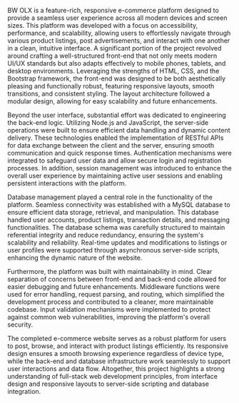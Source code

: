 BW OLX is a feature-rich, responsive e-commerce platform designed to provide a seamless user experience across all modern devices and screen sizes. This platform was developed with a focus on accessibility, performance, and scalability, allowing users to effortlessly navigate through various product listings, post advertisements, and interact with one another in a clean, intuitive interface. A significant portion of the project revolved around crafting a well-structured front-end that not only meets modern UI/UX standards but also adapts effectively to mobile phones, tablets, and desktop environments. Leveraging the strengths of HTML, CSS, and the Bootstrap framework, the front-end was designed to be both aesthetically pleasing and functionally robust, featuring responsive layouts, smooth transitions, and consistent styling. The layout architecture followed a modular design, allowing for easy scalability and future enhancements.

Beyond the user interface, substantial effort was dedicated to engineering the back-end logic. Utilizing Node.js and JavaScript, the server-side operations were built to ensure efficient data handling and dynamic content delivery. These technologies enabled the implementation of RESTful APIs for data exchange between the client and the server, ensuring smooth communication and quick response times. Authentication mechanisms were integrated to safeguard user data and allow secure login and registration processes. In addition, session management was introduced to enhance the overall user experience by maintaining active user sessions and enabling persistent interactions with the platform.

Database management played a central role in the functionality of the platform. Seamless connectivity was established with a MySQL database to ensure efficient data storage, retrieval, and manipulation. This database handled user accounts, product listings, transaction details, and messaging functionalities. The database schema was carefully structured to maintain referential integrity and reduce redundancy, ensuring the system's scalability and reliability. Real-time updates and modifications to listings or user profiles were supported through asynchronous server-side scripts, enhancing the dynamic nature of the website.

Furthermore, the platform was built with maintainability in mind. Clear separation of concerns between front-end and back-end code allowed for easier debugging and future enhancements. Middleware functions were used for error handling, request parsing, and routing, which simplified the development process and contributed to a cleaner, more maintainable codebase. Input validation mechanisms were implemented to protect against common web vulnerabilities, improving the platform's overall security.

The completed e-commerce website serves as a robust platform for users to post, browse, and interact with product listings efficiently. Its responsive design ensures a smooth browsing experience regardless of device type, while the back-end and database infrastructure work seamlessly to support user interactions and data flow. Altogether, this project highlights a strong understanding of full-stack web development principles, from interface design and responsive layouts to server-side scripting and database integration.
